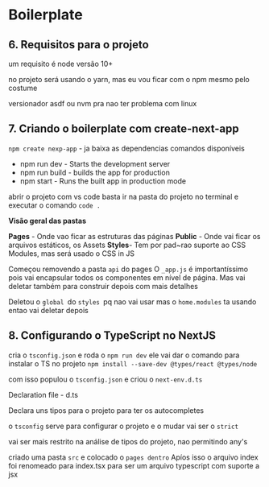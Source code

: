 # Boilerplate

## 6. Requisitos para o projeto

um requisito é node versão 10+

no projeto será usando o yarn, mas eu vou ficar com o npm mesmo pelo costume

versionador asdf ou nvm pra nao ter problema com linux

## 7. Criando o boilerplate com create-next-app

`npm create nexp-app` - ja baixa as dependencias
comandos disponíveis

- npm run dev - Starts the development server
- npm run build - builds the app for production
- npm start - Runs the built app in production mode

abrir o projeto com vs code basta ir na pasta do projeto no terminal e executar o comando `code .`

**Visão geral das pastas**

**Pages** - Onde vao ficar as estruturas das páginas
**Public** - Onde vai ficar os arquivos estáticos, os Assets
**Styles**- Tem por pad~rao suporte ao CSS Modules, mas será usado o CSS in JS

Começou removendo a pasta `api` do pages
O `_app.js` é importantíssimo pois vai encapsular todos os componentes em nível de página. Mas vai deletar também para construir depois com mais detalhes

Deletou o `global `do `styles `pq nao vai usar mas o `home.modules` ta usando entao vai deletar depois

## 8. Configurando o TypeScript no NextJS

cria o `tsconfig.json` e roda o `npm run dev` ele vai dar o comando para instalar o TS no projeto `npm install --save-dev @types/react @types/node`

com isso populou o `tsconfig.json` e criou o `next-env.d.ts`

Declaration file - d.ts

Declara uns tipos para o projeto para ter os autocompletes 

o `tsconfig` serve para configurar o projeto e o mudar vai ser o `strict`

vai ser mais restrito na análise de tipos do projeto, nao permitindo any's

criado uma pasta `src` e colocado o `pages dentro`
Apíos isso o arquivo index foi renomeado para index.tsx para ser um arquivo typescript com suporte a jsx